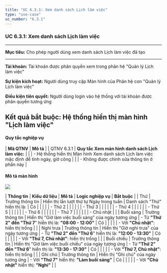 ```yaml
---
title: "UC 6.3.1: Xem danh sách Lịch làm việc"
type: "use-case"
uc_number: "6.3.1"
---
```


### UC 6.3.1: Xem danh sách Lịch làm việc

  ---------------------------------------------------------------------------------------------------
  **Mục tiêu:**               Cho phép người dùng xem danh sách Lịch làm việc đã tạo
  --------------------------- -----------------------------------------------------------------------
  **Tài khoản:**              Tài khoản được phân quyền xem trong phân hệ "Quản lý Lịch làm việc"

  **Sự kiện kích hoạt:**      Người dùng truy cập Màn hình của Phân hệ con "Quản lý Lịch làm việc"

  **Điều kiện tiên quyết:**   Người dùng login vào hệ thống với tài khoản được phân quyền tương ứng

  **Kết quả bắt buộc:**       Hệ thống hiển thị màn hình "Lịch làm việc"
  ---------------------------------------------------------------------------------------------------

#### Quy tắc nghiệp vụ

| **Mã QTNV** | **Mô tả** |
| QTNV 6.3.1 | **Quy tắc Xem màn hình danh sách Lịch làm việc:** |
|  | - Hệ thống hiển thị Màn hình Xem danh sách Lịch làm việc mặc định để tính ngày, giờ công |
|  | - Không được chỉnh sửa thông tin ở phần này |

#### Mô tả màn hình

![](media/image77.png)

| **Thông tin** | **Kiểu dữ liệu** | **Mô tả** | **Logic nghiệp vụ** | **Bắt buộc** |
| Thứ | Trường thông tin | Hiển thị lần lượt thứ tự Ngày trong tuần | Danh sách "Thứ" hiển thị là: | Có |
|  |  |  | - Thứ 2 |  |
|  |  |  | - Thứ 3 |  |
|  |  |  | - Thứ 4 |  |
|  |  |  | - Thứ 5 |  |
|  |  |  | - Thứ 6 |  |
|  |  |  | - Thứ 7 |  |
|  |  |  | - Chủ nhật |  |
| Buổi sáng | Trường thông tin | Hiển thị "Giờ làm việc buổi sáng" của ngày tương ứng | \- Từ **"Thứ 2" đến "Thứ 7**" hiển thị là: **"08:00 - 12:00"** | Có |
|  |  |  | \- Với **"Chủ nhật"**: hiển thị trống |  |
| Nghỉ trưa | Trường thông tin | Hiển thị "Giờ nghỉ trưa" của ngày tương ứng | \- Từ **"Thứ 2" đến "Thứ 6**" hiển thị là: **"12:00 - 13:30"** | Có |
|  |  |  | \- Với **"Thứ 7, Chủ nhật"**: hiển thị trống |  |
| Buổi chiều | Trường thông tin | Hiển thị "Giờ làm việc buổi chiều" của ngày tương ứng | \- Từ **"Thứ 2" đến "Thứ 6**" hiển thị là: **"13:30 - 17:30"** | Có |
|  |  |  | \- Với **"Thứ 7, Chủ nhật"**: hiển thị trống |  |
| Ghi chú | Trường thông tin | Hiển thị "Ghi chú" của ngày tương ứng | \- Với **"Thứ 7"** hiển thị: **"Làm buổi sáng"** | Có |
|  |  |  | \- Với **"Chủ nhật"** hiển thị: **"Nghỉ"** |  |
